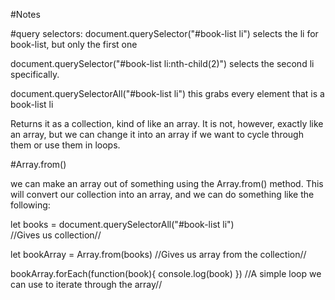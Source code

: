 #Notes

#query selectors: document.querySelector("#book-list li") selects the li for
book-list, but only the first one

document.querySelector("#book-list li:nth-child(2)") selects the second li
specifically. 

document.querySelectorAll("#book-list li") this grabs every element that is a book-list li

Returns it as a collection, kind of like an array. It is not, however, exactly like an array, but we can change it into an array if we want to cycle through them or use them in loops. 


#Array.from()

we can make an array out of something using the Array.from() method. This will convert our collection into an array, and we can do something like the following: 

let books = document.querySelectorAll("#book-list li")  
 //Gives us collection//

let bookArray = Array.from(books)
//Gives us array from the collection//

bookArray.forEach(function(book){
	console.log(book)
})
//A simple loop we can use to iterate through the array//




